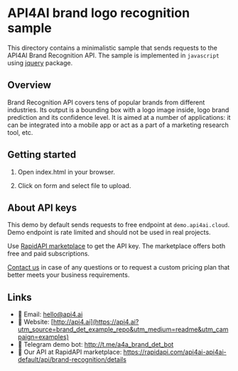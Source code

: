 # API4AI brand logo recognition sample

This directory contains a minimalistic sample that sends requests to the API4AI Brand Recognition API.
The sample is implemented in `javascript` using [jquery](https://www.npmjs.com/package/jquery) package.


## Overview

Brand Recognition API covers tens of popular brands from different industries. Its output is a bounding box with a logo image inside, logo brand prediction and its confidence level.
It is aimed at a number of applications: it can be integrated into a mobile app or act as a part of a marketing research tool, etc.


## Getting started

1. Open index.html in your browser.

2. Click on form and select file to upload.


## About API keys

This demo by default sends requests to free endpoint at `demo.api4ai.cloud`.
Demo endpoint is rate limited and should not be used in real projects.

Use [RapidAPI marketplace](https://rapidapi.com/api4ai-api4ai-default/api/brand-recognition/details) to get the API key. The marketplace offers both
free and paid subscriptions.

[Contact us](https://api4.ai/contacts?utm_source=brand_det_example_repo&utm_medium=readme&utm_campaign=examples) in case of any questions or to request a custom pricing plan
that better meets your business requirements.


## Links

* 📩 Email: hello@api4.ai
* 🔗 Website: [http://api4.ai](https://api4.ai?utm_source=brand_det_example_repo&utm_medium=readme&utm_campaign=examples)
* 🤖 Telegram demo bot: http://t.me/a4a_brand_det_bot
* 🔵 Our API at RapidAPI marketplace: https://rapidapi.com/api4ai-api4ai-default/api/brand-recognition/details

